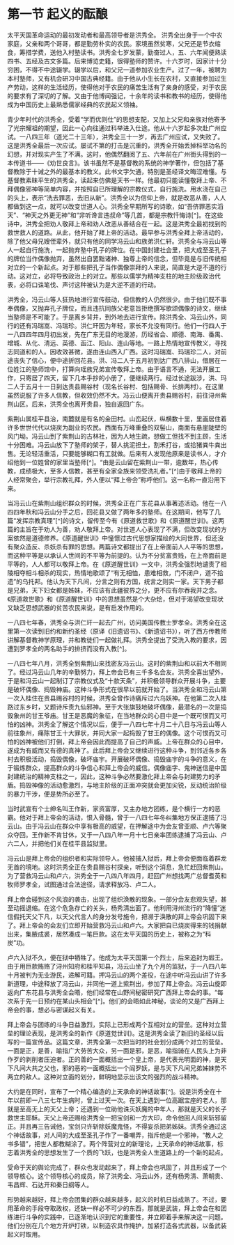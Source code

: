 # 第一节 起义的酝酿

太平天国革命运动的最初发动者和最高领导者是洪秀全。 洪秀全出身于一个中农家庭，父亲和两个哥哥，都是勤劳朴实的农民。家境虽然贫寒，父兄还是节衣缩食，筹措学费，送他入村塾读书。洪秀全七岁发蒙，勤奋过人，五、六年闻便熟读四书、五经及古文多篇。后来博览史籍，很得塾师的赞许。十六岁时，因家计十分穷困，不得不中途辍学。辍学以后，和父兄一道参加农业生产。过了一年，被聘为本村塾师，又有机会研习中国古典经籍。由于他从小生长在农村，又直接参加过生产劳动，这样的生活经历，使得他对于农民的痛苦生活有了亲身的感受，对于农民的要求有了深切的了解。又由于他博闻强记，十余年的读书和教书的经历，使得他成为中国历史上最熟悉儒家经典的农民起义领袖。

青少年时代的洪秀全，受着“学而优则仕”的思想支配，又加上父兄和亲族对他寄予了光宗耀祖的期望，因此一心向往通过科举进入仕途。他从十六岁起多次赴广州应试。一八四三年（道光二十三年），洪秀全三十一岁，再去广州应试，又失败了。这是洪秀全最后一次应试。屡试不第的打击是沉重的，洪秀全开始丢掉科举功名的幻想，并对现实产生了不满。这时，他偶然翻阅了五、六年前在广州街头得到的一本传道书——《劝世良言》。该书虽然不是基督教的系统的神学著作，但包括了基督教除于十诫之外的最基本的教义。此书文字欠通，特别是圣经译文晦涩难懂。与基督教素昧平生的洪秀全，读起来仿佛是天书一样。他最初只能读懂敬拜上帝、不拜偶像邪神等简单内容，并按照自已所理解的宗教仪式，自行施洗。用水浇在自己的头上，表示“洗去罪恶，去旧从新”。洪秀全以为信仰上帝，就是改恶从善，人人都做到这一点，就可以改变世道人心。洪秀全早期所写的诗歌，如“吾侪罪恶实滔天”、“神天之外更无神”和“非听谗言违叔命”等几首，都是宗教忏悔诗\[^]。在这些诗中，洪秀全把劝人敬拜上帝和劝人改恶从善结合在一起。这是洪秀全最初找到的救世救人的道路。从此，他开始了拜上帝的活动。最早参与洪秀全拜上帝活动的，除了他父母兄嫂侄辈外，就只有他的同学冯云山和族弟洪仁轩。洪秀全与冯云山等人一起自行施洗，一起抛弃塾中孔子的牌位。在中国封建社会里，把大成至圣孔子的牌位当作偶像抛弃，虽然出自罢黜诸神、独尊上帝的信念，但毕竟是与旧传统相对立的一个新起点。对于那些把孔子当作偶像崇拜的人来说，简直是大逆不道的行动。这对立，必将导致政治上的对立。那些以儒学为精神支柱的地主阶级政治代表，必将口诛笔伐、声讨这种被认为是大逆不道的行动。

洪秀全，冯云山等人狂热地进行宣传鼓动，但信教的人仍然很少。由于他们既不事奉偶像，又抛弃孔子牌位，而且违抗同族父老意旨拒绝撰写歌颂偶像的诗文，继续当塾师是不可能了。于是离乡背井，到外地去进行宣传。除洪秀全、冯云山外，同行的还有冯瑞嵩、冯瑞珍。洪仁玕因为年轻，家长不允没有同行。他们一行四人于一八四四年四月初出发，先在广东无目的地漫游，历经省会、顺德、南海、番禺、增城、从化、清远、英德、函江、阳山、连山等地。一路上热情地宣传教义，寻找志同道和的人。因收效甚微，遂由连山西入广西。这时冯瑞嵩、玛瑞珍二人，对前途丧失了信心，便中途折回花县。洪、冯二人于五月初到达广西八排山，借居在一位姓江的塾师馆中，打算向瑶族兄弟宣传敬拜上帝。由于语言不通，无法开展工作，只寄居了四天，留下几本手抄的小册了，便继续两行。经过长途跋涉，洪、玛二人于五月十一日到达贵县赐谷村（现名长谷村、包括赐骨、长排两村）。在这里虽然说服了许多人信教，但收效仍然不大。冯云山便离开贵县赐谷村，前往浔州紫荆山区。后来，洪秀全也离开贵县，独自返回广东。

紫荆山属桂平县治，南麓就是有名的金田村。山峦起伏，纵横数十里，里画居住着许多世世代代以烧炭为副业的农民。西面有万峰重叠的双髻山，南面有悬崖陡壁的风门坳。冯云山到了紫荆山的古林社，因为人地生疏，想做工但找不到主顾，生活十分困难。冯云山放下了塾师的架子，替人挑泥担土，割禾打谷，或拾猪粪牛粪出售。无论轻活重活，只要能够糊口有工就做。后来有人发现他原来是读书人，才介绍他到一位姓曾的家里当塾师\[^]。“由是云山留在紫荆山一带，逾数年，热心传教，成绩极大，至多人信教，甚至有全家全族来领受洗礼者。”\[^]由于敬拜上帝的人经常聚会，举行宗教礼拜，外人便以“拜上帝会”称呼他们。这一名称一直沿用下来。

当冯云山在紫荆山组织群众的时候，洪秀全正在广东花县从事著述活动。他在一八四四年秋和冯云山分手之后，回花县又做了两年多的塾师。在这期间，他写了几篇“发挥宗教真理”\[^]的诗文，留传至今有《原道救世歌》和《原道醒世训》。这两篇的主旨在于劝人为善，劝人敬拜上帝。对世道人心表现了不满，但改变现状的方案依然是道德修养。《原道醒世训》中憧憬过古代思想家描绘的大同世界，但还没有聚众造反、杀妖杀有罪的思想。两篇诗文都提出了在上帝面前人人平等的思想，而这种平等是以承认人世间的不平等为前提的。认为不分贫富贵贱，在上帝面前是平等的，人人都可以敬拜上帝。在《原道醒世训》一文中，洪秀全强烈地谴责了相陵相夺相斗相杀的现实，热情地歌颂了“有无相恤，患难相救，门不闭户，道不拾遗”的乌托邦。他认为天下凡间，分言之则有方国，统言之则实一家。天下男子都是兄弟，天下妇女都是姊妹，不应该有此疆彼界之分，更不应有尔吞我并之念。《原道救世歌》和《原道醒世训》中的思想虽然是个大杂烩，但对于渴望改变现状又缺乏思想武器的贫苦农民来说，是有启发作用的。

一八四七年春，洪秀全与洪仁玕一起去广州，访问美国传教士罗孝全。洪秀全在这里第一次读到旧约和新约圣经（原译《旧遗诏书》、《新遗诏书》），听了西方传教师讲解基督教神学原理，并和教徒们一起做礼拜。洪秀全提出了受洗入教的要求，因遭到罗孝全的两名助手的排挤而没有入教\[^]。

一八四七年八月，洪秀全到紫荆山来找密友冯云山。这时的紫荆山和以前大不相同了。经过冯云山几年的辛勤努力，拜上帝会已有三千多名会友。洪秀全喜出望外，于是和冯云山一起制订了宗教仪式及“十款天条”，并积极领导群众开展斗争，主要是破坏偶像、捣毁神庙。这种斗争形式在很早以前就开始了。当洪秀全和冯云山第一次入桂住在贵县赐谷村的时候，洪秀全曾作诗痛斥过六乌妖神。在他第二次入桂路过东乡时，又题诗斥责九仙邪神。至于大张旗鼓地破坏偶像，最潜名的一次是捣毁象州的甘王爷庙。甘王是恶魔的象征，在当地群众的心目中是一个既可恨而又可怕的凶神。洪秀全了解这个情况以后，便于一八四七年十月二十八日与冯云山等人前往象州，痛陈甘王十大罪状，并同大家一起捣毁了甘王的偶像。这个可恨而又可怕的凶神被他们打倒，拜上帝会因此而提高了自己的声威。上帝在群众的心目中，遂成为有威而又有德的真神了。此后拜上帝会又继续进行这种斗争，到邻近各乡各村去积极活动，捣毁偶像，破坏庙宇。开展破坏偶像、捣毁庙宇的斗争的意义，在于锻炼群众，提高群众的斗争信心和拜上帝会的威信。偶像庙字、鬼神迷信是中国封建统治的精神支柱之一，因此，这种斗争必然要激化拜上帝会与封建势力的矛盾。捣毁神像的活动愈激烈，与地主阶级的正面冲突就会更加尖锐，反动统治阶级的暴力干涉，便是势所必至了。

当时武宣有个士绅名叫王作新，家资富厚，又主办地方团练，是个横行一方的恶霸。他对于拜上帝会的活动，恨入骨髓，曾于一八四七年冬纠集地方保正逮捕了冯云山。由于冯云山在群众中享有极高的威望，在押解途中为会友曾亚顺、卢六等聚众夺回。王作新不肯甘休，又于一八四八年一月十七日亲率团练逮捕了冯云山、卢六二人，并把他们关在桂平县监狱里。

冯云山是拜上帝会的组织者和实际领导人。他被捕入狱后，拜上帝会便面临着群龙无首的境地。这时洪秀全正在贵县赐谷村探亲，听到这个消息，急忙赶回紫荆山。为了营救冯云山和卢六，洪秀全于一八四八年四月，赶回广州想找两广总督耆英和牧师罗孝全，试图通过合法途径，请求释放冯、卢二人。

拜上帝会碰到这个风浪的袭击，出现了组织涣散的现象。一部分会友悲观失望，甚至动摇退缩。在这个危急存亡的关头，杨秀清出面了。他利用浔州流行的“降憧”迷信假托天父下凡，以天父代言人的身分发号施令，把濒于涣散的拜上帝会巩固下来了。拜上帝会的会友们立即开始营救冯云山和卢六。大家把自已烧炭得来的钱捐献出来，集腋成裘，居然凑成一笔巨款。这在太平天国的历史上，被称之为“科炭”功。

卢六入狱不久，便在狱中牺牲了。他成为太平天国第一个烈士，后来追封为嘏王。由于用巨款贿赂了浔州知府和桂平知县，冯云山坐了九个月的监狱，于一八四八年十月被判为无业游民，递解可籍。押冯云山的两个差役，在途中听冯云山讲了许多新道理，中途释放了冯云山，并同他一道上紫荆出，参加了拜上帝会。冯云山旋即返向广东花县与洪秀全会晤，他们经常在山野间秘密研究广西拜上帝会的事。“每次系于先一日预约在某山头相会”\[^]。他们的会晤如此神秘，谈论的又是广西拜上帝会的事，想必与密谋起义有关。

拜上帝会与团练的斗争日益激烈，实际上已形成两个互相对立的营垒。这种对立营垒的理论表现，是洪秀全的新作《原道觉世训》。这是洪秀全读了新旧约圣经以后写的一篇宣传品。这篇文章，洪秀全第一次把当时的社会划分成两个对立的营垒。一面是正，是善，喻指广大劳苦大众，另一面是邪，是恶，喻指骑在人民头上为非作歹的剥削者压迫者。正的善的一面概括出一个皇上帝，是代表光明面的神，是天下凡间大共之父也，邪的恶的一面概括出一个阎罗妖，是与天下凡间兄弟姊妹势不两立的敌人。这种对立面的划分，鲜明地显示出该文的强烈的战斗精神。

大约是在同时，宣布了一个精心编造的上天承命的神话故事\[^]。说是洪秀全在十年以前即一八三七年生病时，曾上过天一次。在天上遇到一位高踞宝座的老人，那就是至高无上的天父上帝；还遇到一位助他诛灭妖魔的中年人，那就是天父的长子救世主耶稣。天父上帝还赐给洪秀全一把宝剑和一方大印，命令他回人间来斩邪留正。并且再三告诫他，宝剑只许斩除妖魔鬼怪，不得妄杀把弟姊妹。洪秀全通过这个神话故事，对人间的大成至圣孔子作了一番嘲弄，指斥他是一个邪神，“教人之书多错”，把世人都教糊涂了。两个阵营对立的新理论，上天承命的神话故事，标志着洪秀全的思想发生了一个质的飞跃，也是洪秀全人生道路上的一个新的起点。

受命于天的舆论完成了，群众也发动起来了，拜上帝会也巩固了，并且形成了一个领导核心。这个领导核心的成员，除了洪秀全、冯云山外，还有杨秀清、萧朝贵、韦昌辉、石达开和秦日纲等人。

形势越来越好，拜上帝会团集的群众越来越多，起义的时机日益成熟了。不过，要用革命的手段夺取政权，还缺一样必不可少的东西，那就是武装，拜上帝会在和团练进行斗争的实践中，已逐渐地认识到它的重要性，并立即着手来解决这一问题。他们分别在几个地方开炉打铁，以制造农具作掩护，加紧打造各式武器，以备武装起义时取用。
